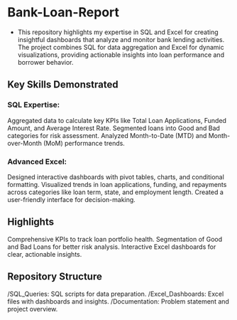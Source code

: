 # Bank-Loan-Report

- This repository highlights my expertise in SQL and Excel for creating insightful dashboards that analyze and monitor bank lending activities. The project combines SQL for data aggregation and Excel for dynamic visualizations, providing actionable insights into loan performance and borrower behavior.

## Key Skills Demonstrated

### SQL Expertise:
Aggregated data to calculate key KPIs like Total Loan Applications, Funded Amount, and Average Interest Rate.
Segmented loans into Good and Bad categories for risk assessment.
Analyzed Month-to-Date (MTD) and Month-over-Month (MoM) performance trends.

### Advanced Excel:
Designed interactive dashboards with pivot tables, charts, and conditional formatting.
Visualized trends in loan applications, funding, and repayments across categories like loan term, state, and employment length.
Created a user-friendly interface for decision-making.

## Highlights
Comprehensive KPIs to track loan portfolio health.
Segmentation of Good and Bad Loans for better risk analysis.
Interactive Excel dashboards for clear, actionable insights.

## Repository Structure
/SQL_Queries: SQL scripts for data preparation.
/Excel_Dashboards: Excel files with dashboards and insights.
/Documentation: Problem statement and project overview.
